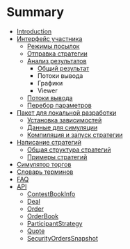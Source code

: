 # Summary

* [Introduction](README.md)
* [Интерфейс участника](interface/README.md)
   * [Режимы посылок](interface/modes.md)
   * [Отправка стратегии](interface/submit.md)
   * [Анализ результатов](interface/results.md)
       * [Общий результат](interface/analysis/common_results.md)
       * Потоки вывода
       * Графики
       * Viewer
   * [Потоки вывода](interface/output.md)
   * [Перебор параметров](interface/params.md)
* [Пакет для локальной разработки](local-pack/README.md)
   * [Установка зависимостей](local-pack/requirements.md)
   * [Данные для симуляции](local-pack/data.md)
   * [Компиляция и запуск стратегии](local-pack/run.md)
* [Написание стратегий](strategy/README.md)
   * [Общая структура стратегий](strategy/structure.md)
   * [Примеры стратегий](strategy/examples.md)
* [Симулятор торгов](simulator/README.md)
* [Словарь терминов](terms.md)
* [FAQ](FAQ.md)
* [API](api/README.md)
   * [ContestBookInfo](api/ContestBookInfo.md)
   * [Deal](api/Deal.md)
   * [Order](api/Order.md)
   * [OrderBook](api/OrderBook.md)
   * [ParticipantStrategy](api/ParticipantStrategy.md)
   * [Quote](api/Quote.md)
   * [SecurityOrdersSnapshot](api/SecurityOrdersSnapshot.md)

